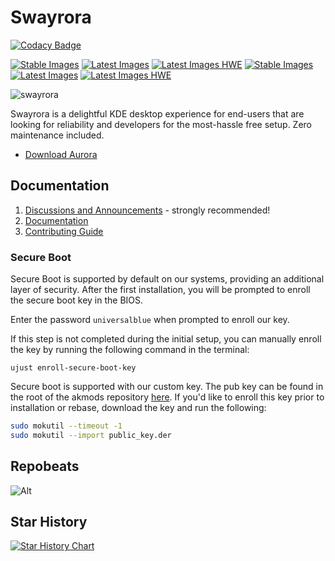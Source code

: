 # Swayrora

[![Codacy Badge](https://app.codacy.com/project/badge/Grade/a940189170c8456c85a75ea36edb32c7)](https://app.codacy.com/gh/bytesquire/swayrora/dashboard?utm_source=gh&utm_medium=referral&utm_content=&utm_campaign=Badge_grade)

[![Stable Images](https://github.com/bytesquire/swayrora/actions/workflows/build-image-stable.yml/badge.svg)](https://github.com/bytesquire/swayrora/actions/workflows/build-image-stable.yml) [![Latest Images](https://github.com/bytesquire/swayrora/actions/workflows/build-image-latest-main.yml/badge.svg)](https://github.com/bytesquire/swayrora/actions/workflows/build-image-latest-main.yml) [![Latest Images HWE](https://github.com/bytesquire/swayrora/actions/workflows/build-image-latest-hwe.yml/badge.svg)](https://github.com/bytesquire/swayrora/actions/workflows/build-image-latest-hwe.yml)
[![Stable Images](https://github.com/bytesquire/swayrora/actions/workflows/build-image-stable.yml/badge.svg)](https://github.com/bytesquire/swayrora/actions/workflows/build-image-stable.yml) [![Latest Images](https://github.com/bytesquire/swayrora/actions/workflows/build-image-latest-main.yml/badge.svg)](https://github.com/bytesquire/swayrora/actions/workflows/build-image-latest-main.yml) [![Latest Images HWE](https://github.com/bytesquire/swayrora/actions/workflows/build-image-latest-hwe.yml/badge.svg)](https://github.com/bytesquire/swayrora/actions/workflows/build-image-latest-hwe.yml) <!--[![Beta Images](https://github.com/bytesquire/swayrora/actions/workflows/build-image-beta.yml/badge.svg)](https://github.com/bytesquire/swayrora/actions/workflows/build-image-beta.yml)-->


![swayrora](https://github.com/user-attachments/assets/5d16c9fd-cdfa-49a0-bc03-b28026f8c6df)


Swayrora is a delightful KDE desktop experience for end-users that are looking for reliability and developers for the most-hassle free setup. Zero maintenance included.

- [Download Aurora](https://getaurora.dev)

## Documentation

1. [Discussions and Announcements](https://universal-blue.discourse.group/c/aurora/11) - strongly recommended!
2. [Documentation](https://docs.getaurora.dev/)
3. [Contributing Guide](https://universal-blue.org/contributing.html)

### Secure Boot

Secure Boot is supported by default on our systems, providing an additional layer of security. After the first installation, you will be prompted to enroll the secure boot key in the BIOS.

Enter the password `universalblue`
when prompted to enroll our key.

If this step is not completed during the initial setup, you can manually enroll the key by running the following command in the terminal:

`
ujust enroll-secure-boot-key
`

Secure boot is supported with our custom key. The pub key can be found in the root of the akmods repository [here](https://github.com/ublue-os/akmods/raw/main/certs/public_key.der).
If you'd like to enroll this key prior to installation or rebase, download the key and run the following:

```bash
sudo mokutil --timeout -1
sudo mokutil --import public_key.der
```

## Repobeats

![Alt](https://repobeats.axiom.co/api/embed/c86e98a6654e55f789375ff210dd4eb95f757906.svg "Repobeats analytics image")

## Star History

<a href="https://star-history.com/#bytesquire/swayrora&Date">
  <picture>
    <source media="(prefers-color-scheme: dark)" srcset="https://api.star-history.com/svg?repos=bytesquire/swayrora&type=Date&theme=dark" />
    <source media="(prefers-color-scheme: light)" srcset="https://api.star-history.com/svg?repos=bytesquire/swayrora&type=Date" />
    <img alt="Star History Chart" src="https://api.star-history.com/svg?repos=bytesquire/swayrora&type=Date" />
  </picture>
</a>
